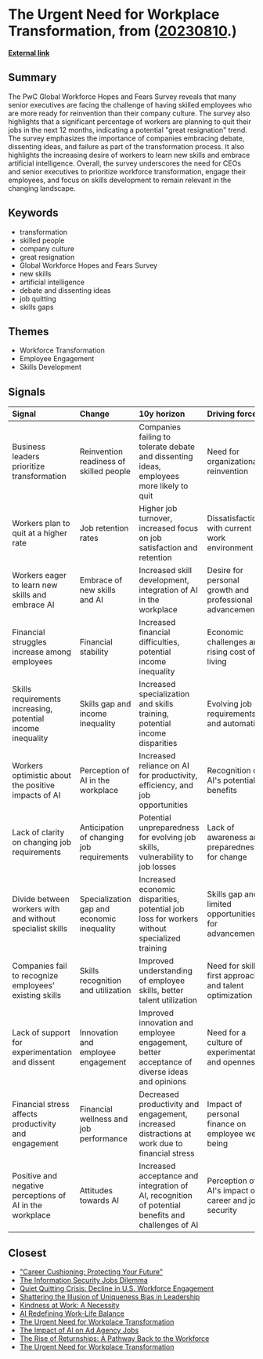 # __The Urgent Need for Workplace Transformation__, from ([20230810](https://kghosh.substack.com/p/20230810).)

__[External link](https://www.pwc.com/gx/en/issues/workforce/hopes-and-fears.html)__



## Summary

The PwC Global Workforce Hopes and Fears Survey reveals that many senior executives are facing the challenge of having skilled employees who are more ready for reinvention than their company culture. The survey also highlights that a significant percentage of workers are planning to quit their jobs in the next 12 months, indicating a potential "great resignation" trend. The survey emphasizes the importance of companies embracing debate, dissenting ideas, and failure as part of the transformation process. It also highlights the increasing desire of workers to learn new skills and embrace artificial intelligence. Overall, the survey underscores the need for CEOs and senior executives to prioritize workforce transformation, engage their employees, and focus on skills development to remain relevant in the changing landscape.

## Keywords

* transformation
* skilled people
* company culture
* great resignation
* Global Workforce Hopes and Fears Survey
* new skills
* artificial intelligence
* debate and dissenting ideas
* job quitting
* skills gaps

## Themes

* Workforce Transformation
* Employee Engagement
* Skills Development

## Signals

| Signal                                                      | Change                                     | 10y horizon                                                                                        | Driving force                                           |
|:------------------------------------------------------------|:-------------------------------------------|:---------------------------------------------------------------------------------------------------|:--------------------------------------------------------|
| Business leaders prioritize transformation                  | Reinvention readiness of skilled people    | Companies failing to tolerate debate and dissenting ideas, employees more likely to quit           | Need for organizational reinvention                     |
| Workers plan to quit at a higher rate                       | Job retention rates                        | Higher job turnover, increased focus on job satisfaction and retention                             | Dissatisfaction with current work environment           |
| Workers eager to learn new skills and embrace AI            | Embrace of new skills and AI               | Increased skill development, integration of AI in the workplace                                    | Desire for personal growth and professional advancement |
| Financial struggles increase among employees                | Financial stability                        | Increased financial difficulties, potential income inequality                                      | Economic challenges and rising cost of living           |
| Skills requirements increasing, potential income inequality | Skills gap and income inequality           | Increased specialization and skills training, potential income disparities                         | Evolving job requirements and automation                |
| Workers optimistic about the positive impacts of AI         | Perception of AI in the workplace          | Increased reliance on AI for productivity, efficiency, and job opportunities                       | Recognition of AI's potential benefits                  |
| Lack of clarity on changing job requirements                | Anticipation of changing job requirements  | Potential unpreparedness for evolving job skills, vulnerability to job losses                      | Lack of awareness and preparedness for change           |
| Divide between workers with and without specialist skills   | Specialization gap and economic inequality | Increased economic disparities, potential job loss for workers without specialized training        | Skills gap and limited opportunities for advancement    |
| Companies fail to recognize employees' existing skills      | Skills recognition and utilization         | Improved understanding of employee skills, better talent utilization                               | Need for skills-first approach and talent optimization  |
| Lack of support for experimentation and dissent             | Innovation and employee engagement         | Improved innovation and employee engagement, better acceptance of diverse ideas and opinions       | Need for a culture of experimentation and openness      |
| Financial stress affects productivity and engagement        | Financial wellness and job performance     | Decreased productivity and engagement, increased distractions at work due to financial stress      | Impact of personal finance on employee well-being       |
| Positive and negative perceptions of AI in the workplace    | Attitudes towards AI                       | Increased acceptance and integration of AI, recognition of potential benefits and challenges of AI | Perception of AI's impact on career and job security    |

## Closest

* ["Career Cushioning: Protecting Your Future"](9f6a82373421931ea7e960ae526ff457)
* [The Information Security Jobs Dilemma](38bda67182126c0f814ed70882b5fed2)
* [Quiet Quitting Crisis: Decline in U.S. Workforce Engagement](1e45d2fc84595f57564761a068038652)
* [Shattering the Illusion of Uniqueness Bias in Leadership](d58cdfa2239c4073bde09c04e7751eeb)
* [Kindness at Work: A Necessity](30ef1082d02491cac0f3331b1e684642)
* [AI Redefining Work-Life Balance](bc5ff4c170f1f63b34eb7ca70775d8d7)
* [The Urgent Need for Workplace Transformation](4c886ce0e70f066b9f2199abe1d7bd1c)
* [The Impact of AI on Ad Agency Jobs](54491b49e9fd2c6eab777dca0ba67e76)
* [The Rise of Returnships: A Pathway Back to the Workforce](16492dc2f92cae2688e0f452eea5596b)
* [The Urgent Need for Workplace Transformation](4c886ce0e70f066b9f2199abe1d7bd1c)